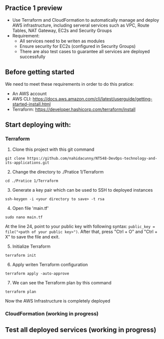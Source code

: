 ## Practice 1 preview
- Use Terraform and CloudFormation to automatically manage and deploy AWS infrastructure, including serveral services such as VPC, Route Tables, NAT Gateway, EC2s and Security Groups
- Requirement:
  * All services need to be writen as modules
  * Ensure security for EC2s (configured in Security Groups)
  * There are also test cases to guarantee all services are deployed successfully
 

## Before getting started
We need to meet these requirements in order to do this pratice:
  * An AWS account
  * AWS CLI: https://docs.aws.amazon.com/cli/latest/userguide/getting-started-install.html
  * Terraform: https://developer.hashicorp.com/terraform/install


## Start deploying with:
### Terraform
1. Clone this project with this git command
```
git clone https://github.com/nahidacunny/NT548-DevOps-technology-and-its-applications.git
```
2. Change the directory to ./Pratice 1/Terraform
```
cd ./Pratice 1/Terraform
```
3. Generate a key pair which can be used to SSH to deployed instances
```
ssh-keygen -i <your directory to save> -t rsa
```
4. Open file 'main.tf'
```
sudo nano main.tf
```
At the line 24, point to your public key with following syntax: ```public_key = file("<path of your public key>")```. After that, press "Ctrl + O" and "Ctrl + X" to save the file and exit.

5. Initialize Terraform
```
terraform init
```
6. Apply writen Terraform configuration
```
terraform apply -auto-approve
```
7. We can see the Terraform plan by this command
```
terraform plan
```
Now the AWS Infrastructure is completely deployed

### CloudFormation (working in progress)

## Test all deployed services (working in progress)
